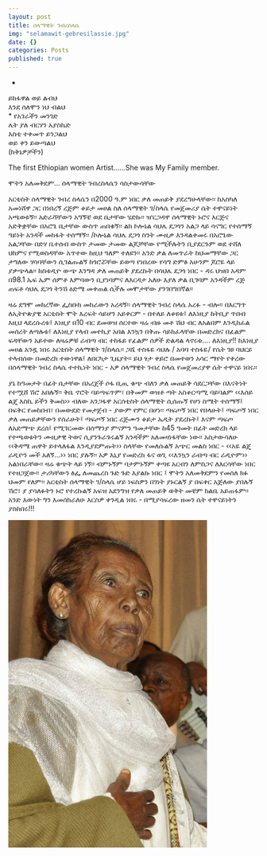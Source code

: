 ```yaml
---
layout: post
title: ሰላማዊት ገብረስላሴ
img: "selamawit-gebresilassie.jpg"
date: {}
categories: Posts
published: true
---
```




*
ይከፋዋል ወይ ልብህ  
እንደ ሰለሞን ነህ ብልህ  
*
የአገራችን መንገድ  
ሌት ያለ ብርሃን አያስኬድ  
እስቲ ተቀመጥ ይንጋልህ  
ወይ ቀን ይውጣልህ  
(ከቅኔዎቻችን)  

The first Ethiopian women Artist......She was  My Family member.

ሞትን አለመቅደም… ሰላማዊት ገብረስላሴን ሳስታውሳቸው

አርቲስት ሰላማዊት ገብረ ስላሴን በ2000 ዓ.ም ነበር ቃለ መጠይቅ ያደረግሁላቸው፡፡ ከአስካለ አመነሸዋ ጋር በነበረኝ ረጅም ቆይታ መሀል ስለ ሰላማዊት ገ/ስላሴ የመጀመሪያ ሴት ተዋናይነት አጫወቱኝ፡፡ አድራሻቸውን አግኝቼ ወደ ቤታቸው ሄድኩ፡፡
ዠርጋዳዋ ሰላማዊት ኑሮና እርጅና አድቅቋቸው በአሮጌ ቤታቸው ውስጥ ጠበቁኝ፡፡ ልክ ኮሎኔል ሳህሌ ደጋጎን አልጋ ላይ ሳናግር የተሰማኝ ዓይነት አንዳች መከፋት ተሰማኝ፡፡ /ኮሎኔል ሳህሌ ደጋጎ ስንት ሙዚቃ እንዳልቀመሩ በአሮጌው አልጋቸው በድሃ ቤተሰብ ውስጥ ታመው ታመው ልጆቻቸው የሚችሉትን ቢያደርጉም ወደ ተሸለ ህክምና የሚወስዳቸው አጥተው ከዚህ ዓለም ተለዩን፡፡ አንድ ቃል ለመጥራት ከህመማቸው ጋር ታግለው ሃሳባቸውን ሲገልጡልኝ ከጎሮሯቸው ይወጣ የነበረው የሳግ ድምፅ አሁንም ጆሮዬ ላይ ያቃጭላል፡፡ ከስቱዲዮ ውጭ እንግዳ ቃለ መጠይቅ ያደረኩት በሳህሌ ደጋጎ ነበር - ዳሩ ህዝበ አዳም በ98.1 ኤፍ ኤም ሰምቶ እምባውን ቢያነባምና ለእርዳታ አለሁ እያለ ቃል ቢገባም አንዳችም ረጅ ጠፍቶ ሳህሌ ደጋጎ ትንሽ ዕድሜ መቀጠል ሲችሉ መሞታቸው ያንገበግበኛል፡፡

ዛሬ ደግሞ መከረኛው ፌስቡክ መከራውን አረዳኝ፡፡ ሰላማዊት ገብረ ስላሴ አረፉ - ብሎ፡፡
በእርግጥ ለኢትዮጵያዊ አርቲስት ሞት እረፍት ሳይሆን አይቀርም - በተለይ ለቆዩቱ፤ ለእነዚያ ከትቢያ ጥበብ እዚህ ላደረሱረቱ፤ እነዚያ በ10 ብር ደመወዝ ሰርተው ዛሬ ብዙ መቶ ሽህ ብር ለአልበም እንዲከፈል መሰረት ለጣሉቱ፤ ለእነዚያ የላብ መተኪያ አበል እንኳን በቅጡ ሳይከፈላቸው በመድረክና በፊልም ፍዳቸውን አይተው ለዛሬዎቹ ራብጣ ብር ተከፋይ የፊልም ሰዎች ድልዳል ላኖሩቱ…. ለእነዚያ!!
ከእነዚያ መሀል አንዷ ነበሩ አርቲስት ሰላማዊት ገ/ስላሴ፡፡
ጋሼ ተስፋዬ ሳህሉ / አባባ ተስፋዬ/ የሴት ገፀ ባህርይ ተላብሰው በመድረክ ተውነዋል፤ ለበርካታ ጊዜያት፡፡ ይህ ፃታ ቀይሮ በመተወን አሳር ማየት የቀረው በሰላማዊት ገብረ ስላሴ ተተኪነት ነበር - አዎ ሰላማዊት ገብረ ስላሴ የመጀመሪያዋ ሴት ተዋናይ ነበሩ፡፡

ያኔ ከዓመታት በፊት ቤታቸው በአረጀች ሶፋ ቢጢ ቁጭ ብለን ቃለ መጠይቅ ሳደርጋቸው በእናትነት የተሟሸ ሽሮ አበሉኝ፡፡ ቅቤ ኖሮት ባይጣፍጥም፣ በቅመም ወዝቶ ጣት አስቆርጣሚ ባይባልም ‹‹እሰይ ልጄ እስኪ ይችን ቅመስ›› ብለው አንጋፋዋ አርሰቲስት ሰላማዊት ሲሰጡኝ የሆነ ስሜት ተሰማኝ፤ በፍቅር የመከበብ፣ በመውደድ የመታጀብ - ያውም የምር በሆነ፡፡ ጣፍጦኝ ነበር የበላሁት፤ ጣፍጦኝ ነበር ቃለ መጠይቃቸውን የሰራሁት፤ ጣፍጦኝ ነበር ረጅሙን ቆይታ ኤዲት ያደረኩት፤ እናም ጣፍጦ ለአድማጭ ደረሰ፤
የሚገርመው በሰማንያ ምናምን ዓመታቸው ከ45 ዓመት በፊት መድረክ ላይ የተጫወቱትን ሙዚቃዊ ትወና ሲያንጉራጉሩልኝ አንዳችም አለመዛነፋቸው ነው፡፡ አስታውሳለሁ ‹‹ቅዳሜ ጠዋት ይተላለፋል እንዲያደምጡት›› ስላቸው የመለሱልኝ አጭር መልስ ነበር - ‹‹አዬ ልጄ ራዲዮን መች አለኝ…›› ነበር ያሉኝ፡፡ አዎ እኒያ የመድረክ ፋና ወጊ ‹‹እንኳን ራብጣ ብር ራዲዮም›› አልነበራቸው፡፡ ዛሬ ቁጭት ላይ ነኝ፡፡ ብምኑኝም ባታምኑኝም ቀጣዩ አርብን ለምስጋና ለእርሳቸው ነበር የተዘጋጀው፡፡ ታሪካቸውን ፅፌ ለመጨረስ ጉድ ጉድ እያልኩ ነበር ፤ ሞትን አለመቅደምን የመሰለ ክፉ ህመም የለም፡፡ አርቲስት ሰላማዊት ገ/ስላሴ ሆይ ነፍስዎን በገነት ያኑርልኝ ያ በፍቀር አጅለው ያበሉኝ ሽሮ፣ ያ ያሳለፉትን ኑሮ የተረኩልኝ አፍዝ አደንግዝ የቃለ መጠይቅ ወቅት መቼም ከልቤ አይጠፋም፡፡ አንድ እውነት ግን እመሰክራለሁ እርስዎ ቀንዲል ነበሩ - በሚያሳፍረው ዘመን ሴት ተዋናይነትን ያስከበሩ!!!

<img src="/assets/selamawit-gebresilassie.jpg" width="400"  alt="ሰላማዊት ገብረስላሴ">

